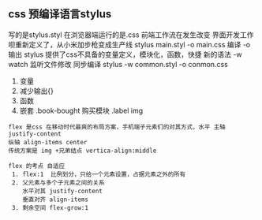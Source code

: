 ## css 预编译语言stylus
  写的是stylus.styl 在浏览器端运行的是.css
  前端工作流在发生改变
  界面开发工作呗重新定义了，从小米加步枪变成生产线
  stylus main.styl -o main.css
  编译 -o 输出
  stylus 提供了css不具备的变量定义，模块化，函数，快捷   新的语法
  -w  watch 监听文件修改 同步编译    stylus -w common.styl -o conmon.css

  1. 变量
  2. 减少输出{}
  3. 函数
  4. 嵌套
    .book-bought   购买模块
        .label
            img

    flex 是css 在移动时代最爽的布局方案，手机端子元素们的对其方式，水平 主轴 justify-content 
    纵轴 align-items center 
    传统方案是 img +兄弟结点 vertica-align:middle 

    flex 的考点 自适应
     1. flex:1  比例划分，只给一个元素设置，占据元素之外的所有
     2. 父元素与多个子元素之间的关系
        水平对其 justify-content
        垂直对齐 align-items
     3. 剩余空间 flex-grow:1 